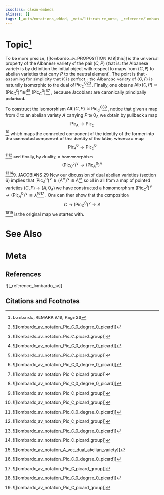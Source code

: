 ```yaml
---
cssclass: clean-embeds
aliases: []
tags: [_auto/notations_added, _meta/literature_note, _reference/lombardo_av, _meta/TODO/change_title, _meta/remark]
---
```

# Topic[^1]
To be more precise, [[lombardo_av_PROPOSITION 9.18|this]] is the universal property of the Albanese variety of the pair $(C, P)$ (that is: the Albanese variety is by definition the initial object with respect to maps from $(C, P)$ to abelian varieties that carry $P$ to the neutral element). The point is that - assuming for simplicity that $K$ is perfect - the Albanese variety of $(C, P)$ is naturally isomorphic to the dual of $\operatorname{Pic}_{C}^{0}$[^2][^3]              . Finally, one obtains $\operatorname{Alb}(C, P) \cong\left(\operatorname{Pic}_{C}^{0}\right)^{\vee} \cong$[^2][^3]               $\left(\operatorname{Pic}_{C}^{0}\right)$[^2][^3]              , because Jacobians are canonically principally polarised.

To construct the isomorphism $\operatorname{Alb}(C, P) \cong \operatorname{Pic}_{C}^{0}$[^2][^3]              , notice that given a map from $C$ to an abelian variety $A$ carrying $P$ to $0_{A}$ we obtain by pullback a map
$$
\mathrm{Pic}_{A} \rightarrow \mathrm{Pic}_{C}
$$
[^3]
which maps the connected component of the identity of the former into the connected component of the identity of the latter, whence a map
$$
\mathrm{Pic}_{A}^{0} \rightarrow \operatorname{Pic}_{C}^{0}
$$
[^2][^3]
and finally, by duality, a homomorphism
$$
\left(\mathrm{Pic}_{C}^{0}\right)^{\vee} \rightarrow\left(\mathrm{Pic}_{A}^{0}\right)^{\vee}
$$
[^2][^3]9. JACOBIANS
29
Now our discussion of dual abelian varieties (section 6) implies that $\left(\operatorname{Pic}_{A}^{0}\right)^{\vee} \cong\left(A^{\vee}\right)^{\vee} \cong A$[^4]               so all in all from a map of pointed varieties $(C, P) \rightarrow\left(A, 0_{A}\right)$ we have constructed a homomorphism $\left(\mathrm{Pic}_{C}^{0}\right)^{\vee} \rightarrow\left(\mathrm{Pic}_{A}^{0}\right)^{\vee} \cong A$[^2][^3]              . One can then show that the composition
$$
C \rightarrow\left(\mathrm{Pic}_{C}^{0}\right)^{\vee} \rightarrow A
$$
[^2][^3]
is the original map we started with.

# See Also

# Meta
## References
![[_reference_lombardo_av]]

## Citations and Footnotes
[^1]: Lombardo, REMARK 9.19, Page 28
[^2]: ![[lombardo_av_notation_Pic_C_0_degree_0_picard]]
[^3]: ![[lombardo_av_notation_Pic_C_picard_group]]
[^4]: ![[lombardo_av_notation_A_vee_dual_abelian_variety]]